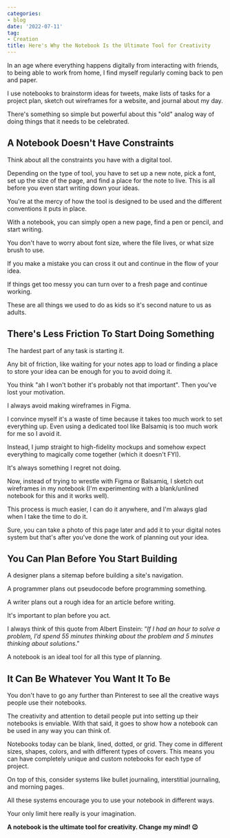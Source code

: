 ```yaml
---
categories:
- blog
date: '2022-07-11'
tag:
- Creation
title: Here's Why the Notebook Is the Ultimate Tool for Creativity
---
```


In an age where everything happens digitally from interacting with friends, to being able to work from home, I find myself regularly coming back to pen and paper.

I use notebooks to brainstorm ideas for tweets, make lists of tasks for a project plan, sketch out wireframes for a website, and journal about my day. 

There's something so simple but powerful about this "old" analog way of doing things that it needs to be celebrated.

## A Notebook Doesn't Have Constraints

Think about all the constraints you have with a digital tool. 

Depending on the type of tool, you have to set up a new note, pick a font, set up the size of the page, and find a place for the note to live. This is all before you even start writing down your ideas. 

You're at the mercy of how the tool is designed to be used and the different conventions it puts in place.

With a notebook, you can simply open a new page, find a pen or pencil, and start writing. 

You don't have to worry about font size, where the file lives, or what size brush to use. 

If you make a mistake you can cross it out and continue in the flow of your idea. 

If things get too messy you can turn over to a fresh page and continue working.

These are all things we used to do as kids so it's second nature to us as adults.


## There's Less Friction To Start Doing Something

The hardest part of any task is starting it.

Any bit of friction, like waiting for your notes app to load or finding a place to store your idea can be enough for you to avoid doing it. 

You think "ah I won't bother it's probably not that important". Then you've lost your motivation.

I always avoid making wireframes in Figma. 

I convince myself it's a waste of time because it takes too much work to set everything up. Even using a dedicated tool like Balsamiq is too much work for me so I avoid it.

Instead, I jump straight to high-fidelity mockups and somehow expect everything to magically come together (which it doesn't FYI).

It's always something I regret not doing.

Now, instead of trying to wrestle with Figma or Balsamiq, I sketch out wireframes in my notebook (I'm experimenting with a blank/unlined notebook for this and it works well).

This process is much easier, I can do it anywhere, and I'm always glad when I take the time to do it.

Sure, you can take a photo of this page later and add it to your digital notes system but that's after you've done the work of planning out your idea.


## You Can Plan Before You Start Building

A designer plans a sitemap before building a site's navigation. 

A programmer plans out pseudocode before programming something. 

A writer plans out a rough idea for an article before writing. 

It's important to plan before you act. 

I always think of this quote from Albert Einstein: “*If I had an hour to solve a problem, I’d spend 55 minutes thinking about the problem and 5 minutes thinking about solutions*.”

A notebook is an ideal tool for all this type of planning. 


## It Can Be Whatever You Want It To Be

You don't have to go any further than Pinterest to see all the creative ways people use their notebooks. 

The creativity and attention to detail people put into setting up their notebooks is enviable. With that said, it goes to show how a notebook can be used in any way you can think of.

Notebooks today can be blank, lined, dotted, or grid. They come in different sizes, shapes, colors, and with different types of covers. This means you can have completely unique and custom notebooks for each type of project.

On top of this, consider systems like bullet journaling, interstitial journaling, and morning pages. 

All these systems encourage you to use your notebook in different ways. 

Your only limit here really is your imagination.

**A notebook is the ultimate tool for creativity. Change my mind! 😉**